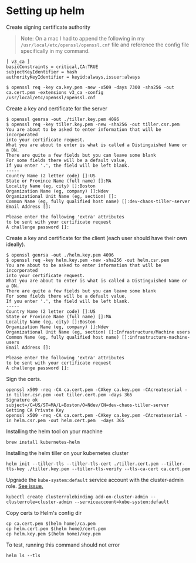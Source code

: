 # Setting up helm

Create signing certificate authority

> Note: On a mac I had to append the following in my `/usr/local/etc/openssl/openssl.cnf` file and reference the config file specifically in my command.

```
[ v3_ca ]
basicConstraints = critical,CA:TRUE
subjectKeyIdentifier = hash
authorityKeyIdentifier = keyid:always,issuer:always
```

```
$ openssl req -key ca.key.pem -new -x509 -days 7300 -sha256 -out ca.cert.pem -extensions v3_ca -config /usr/local/etc/openssl/openssl.cnf
```


Create a key and certificate for the server
```
$ openssl genrsa -out ./tiller.key.pem 4096
$ openssl req -key tiller.key.pem -new -sha256 -out tiller.csr.pem
You are about to be asked to enter information that will be incorporated
into your certificate request.
What you are about to enter is what is called a Distinguished Name or a DN.
There are quite a few fields but you can leave some blank
For some fields there will be a default value,
If you enter '.', the field will be left blank.
-----
Country Name (2 letter code) []:US
State or Province Name (full name) []:MA
Locality Name (eg, city) []:Boston
Organization Name (eg, company) []:Ndev
Organizational Unit Name (eg, section) []:
Common Name (eg, fully qualified host name) []:dev-chaos-tiller-server
Email Address []:

Please enter the following 'extra' attributes
to be sent with your certificate request
A challenge password []:
```

Create a key and certificate for the client (each user should have their own ideally).
```
$ openssl genrsa -out ./helm.key.pem 4096
$ openssl req -key helm.key.pem -new -sha256 -out helm.csr.pem
You are about to be asked to enter information that will be incorporated
into your certificate request.
What you are about to enter is what is called a Distinguished Name or a DN.
There are quite a few fields but you can leave some blank
For some fields there will be a default value,
If you enter '.', the field will be left blank.
-----
Country Name (2 letter code) []:US
State or Province Name (full name) []:MA
Locality Name (eg, city) []:Boston
Organization Name (eg, company) []:Ndev
Organizational Unit Name (eg, section) []:Infrastructure/Machine users
Common Name (eg, fully qualified host name) []:infrastructure-machine-users
Email Address []:

Please enter the following 'extra' attributes
to be sent with your certificate request
A challenge password []:
```

Sign the certs.

```
openssl x509 -req -CA ca.cert.pem -CAkey ca.key.pem -CAcreateserial -in tiller.csr.pem -out tiller.cert.pem -days 365
Signature ok
subject=/C=US/ST=MA/L=Boston/O=Ndev/CN=dev-chaos-tiller-server
Getting CA Private Key
openssl x509 -req -CA ca.cert.pem -CAkey ca.key.pem -CAcreateserial -in helm.csr.pem -out helm.cert.pem  -days 365
```




Installing the helm tool on your machine

```
brew install kubernetes-helm
```

Installing the helm tiller on your kubernetes cluster

```
helm init --tiller-tls --tiller-tls-cert ./tiller.cert.pem --tiller-tls-key ./tiller.key.pem --tiller-tls-verify --tls-ca-cert ca.cert.pem
```

Upgrade the `kube-system:default` service account with the cluster-admin role. [See issue.](https://github.com/kubernetes/helm/issues/2687)

```
kubectl create clusterrolebinding add-on-cluster-admin --clusterrole=cluster-admin --serviceaccount=kube-system:default
```

Copy certs to Helm's config dir

```
cp ca.cert.pem $(helm home)/ca.pem
cp helm.cert.pem $(helm home)/cert.pem
cp helm.key.pem $(helm home)/key.pem
```

To test, running this command should not error

```
helm ls --tls
```
